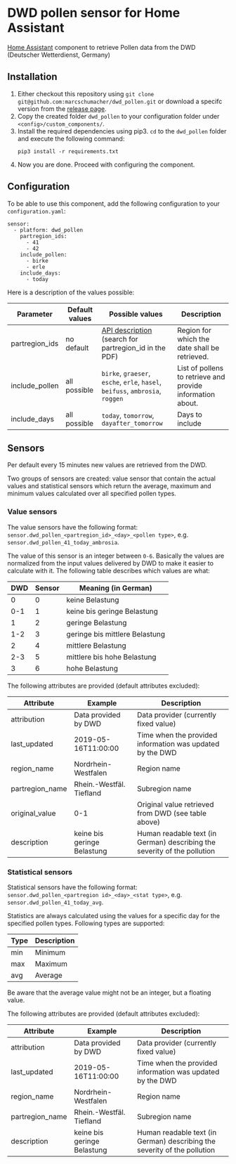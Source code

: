 # DWD pollen sensor for Home Assistant

[Home Assistant](https://www.home-assistant.io) component to retrieve Pollen data from the DWD (Deutscher Wetterdienst, 
Germany)


## Installation

1. Either checkout this repository using `git clone git@github.com:marcschumacher/dwd_pollen.git` or download a specifc 
   version from the [release page](https://github.com/marcschumacher/dwd_pollen/releases).
2. Copy the created folder `dwd_pollen` to your configuration folder under `<config>/custom_components/`.
3. Install the required dependencies using pip3. `cd` to the `dwd_pollen` folder and execute the following command:
   ```
   pip3 install -r requirements.txt
   ```
4. Now you are done. Proceed with configuring the component.


## Configuration

To be able to use this component, add the following configuration to your `configuration.yaml`:
```
sensor:
  - platform: dwd_pollen
    partregion_ids:
      - 41
      - 42
    include_pollen:
      - birke
      - erle
    include_days:
      - today
```

Here is a description of the values possible:

Parameter      | Default values | Possible values                                                                                                                                  | Description                                                | 
---------------|----------------|--------------------------------------------------------------------------------------------------------------------------------------------------|------------------------------------------------------------|
partregion_ids | no default     | [API description](https://opendata.dwd.de/climate_environment/health/alerts/Beschreibung_pollen_s31fg.pdf) (search for partregion_id in the PDF) | Region for which the date shall be retrieved.              |
include_pollen | all possible   | `birke`, `graeser`, `esche`, `erle`, `hasel`, `beifuss`, `ambrosia`, `roggen`                                                                    | List of pollens to retrieve and provide information about. |
include_days   | all possible   | `today`, `tomorrow`, `dayafter_tomorrow`                                                                                                         | Days to include                                            |


## Sensors

Per default every 15 minutes new values are retrieved from the DWD.

Two groups of sensors are created: value sensor that contain the actual values and statistical sensors which return the 
average, maximum and minimum values calculated over all specified pollen types.

### Value sensors

The value sensors have the following format: `sensor.dwd_pollen_<partregion_id>_<day>_<pollen type>`, e.g. 
`sensor.dwd_pollen_41_today_ambrosia`.

The value of this sensor is an integer between `0-6`. Basically the values are normalized from the input values 
delivered by DWD to make it easier to calculate with it. The following table describes which values are what:

DWD | Sensor | Meaning (in German)
----|--------|-------------------------------
0   | 0      | keine Belastung
0-1 | 1      | keine bis geringe Belastung
1   | 2      | geringe Belastung
1-2 | 3      | geringe bis mittlere Belastung
2   | 4      | mittlere Belastung
2-3 | 5      | mittlere bis hohe Belastung
3   | 6      | hohe Belastung

The following attributes are provided (default attributes excluded):

Attribute           | Example                     | Description 
--------------------|-----------------------------|-------------------------------------------------------------------------
attribution         | Data provided by DWD        | Data provider (currently fixed value)
last_updated        | 2019-05-16T11:00:00         | Time when the provided information was updated by the DWD
region_name         | Nordrhein-Westfalen         | Region name
partregion_name     | Rhein.-Westfäl. Tiefland    | Subregion name
original_value      | 0-1                         | Original value retrieved from DWD (see table above)
description         | keine bis geringe Belastung | Human readable text (in German) describing the severity of the pollution 

### Statistical sensors

Statistical sensors have the following format: `sensor.dwd_pollen_<partregion id>_<day>_<stat type>`, e.g. 
`sensor.dwd_pollen_41_today_avg`.

Statistics are always calculated using the values for a specific day for the specified pollen types. Following types 
are supported:

Type | Description
-----|------------
min  | Minimum
max  | Maximum
avg  | Average

Be aware that the average value might not be an integer, but a floating value.

The following attributes are provided (default attributes excluded):

Attribute           | Example                     | Description 
--------------------|-----------------------------|-------------------------------------------------------------------------
attribution         | Data provided by DWD        | Data provider (currently fixed value)
last_updated        | 2019-05-16T11:00:00         | Time when the provided information was updated by the DWD
region_name         | Nordrhein-Westfalen         | Region name
partregion_name     | Rhein.-Westfäl. Tiefland    | Subregion name
description         | keine bis geringe Belastung | Human readable text (in German) describing the severity of the pollution 
